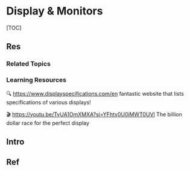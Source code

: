 # Display & Monitors

[TOC]



## Res
### Related Topics


### Learning Resources
🔍 https://www.displayspecifications.com/en
fantastic website that lists specifications of various displays!

🎬 https://youtu.be/TyUA1OmXMXA?si=YFhtv0U0iMWT0UVl
The billion dollar race for the perfect display



## Intro



## Ref
